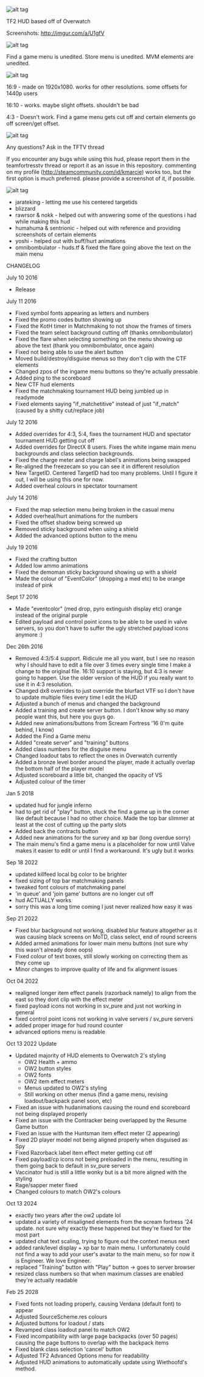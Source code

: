 ![alt tag](http://puu.sh/pXEfC/bd3aaad500.png)

TF2 HUD based off of Overwatch

Screenshots: http://imgur.com/a/U1gfV
	
![alt tag](http://puu.sh/pXEu9/8abb73eff0.png)	

Find a game menu is unedited.
Store menu is unedited.
MVM elements are unedited.

![alt tag](http://puu.sh/pXEqs/66fe92f9ee.png)	

16:9 - made on 1920x1080. works for other resolutions. some offsets for 1440p users

16:10 - works. maybe slight offsets. shouldn't be bad

4:3 - Doesn't work. Find a game menu gets cut off and certain elements go off screen/get offset.

![alt tag](http://puu.sh/pXEp7/fec3bfbea3.png)	

Any questions? Ask in the TFTV thread

If you encounter any bugs while using this hud, please report them in the teamfortresstv thread or report it as an issue in this repository. 
commenting on my profile (http://steamcommunity.com/id/kmarcie) works too, but the first option is much preferred. please provide a screenshot of it, if possible.
	
![alt tag](http://puu.sh/pXEnu/977413608e.png)
 - jarateking - letting me use his centered targetids
 - blizzard 
 - rawrsor & nokk - helped out with answering some of the questions i had while making this hud
 - humahuma & sentrionic - helped out with reference and providing screenshots of certain elements
 - yoshi - helped out with buff/hurt animations
 - omnibombulator - huds.tf & fixed the flare going above the text on the main menu	
 
CHANGELOG

July 10 2016
- Release

July 11 2016
- Fixed symbol fonts appearing as letters and numbers
- Fixed the promo codes button showing up
- Fixed the KotH timer in Matchmaking to not show the frames of timers
- Fixed the team select background cutting off (thanks omnibombulator)
- Fixed the flare when selecting something on the menu showing up above the text (thank you omnibombulator, once again)
- Fixed not being able to use the alert button
- Moved build/destroy/disguise menus so they don't clip with the CTF elements
- Changed zpos of the ingame menu buttons so they're actually pressable
- Added ping to the scoreboard
- New CTF hud elements
- Fixed the matchmaking tournament HUD being jumbled up in readymode
- Fixed elements saying "if_matchetitive" instead of just "if_match" (caused by a shitty cut/replace job)

July 12 2016
- Added overrides for 4:3, 5:4, fixes the tournament HUD and spectator tournament HUD getting cut off
- Added overrides for DirectX 8 users. Fixes the white ingame main menu backgrounds and class selection backgrounds.
- Fixed the charge meter and charge label's animations being swapped
- Re-aligned the freezecam so you can see it in different resolution
- New TargetID. Centered TargetID had too many problems. Until I figure it out, I will be using this one for now.
- Added overheal colours in spectator tournament

July 14 2016
- Fixed the map selection menu being broken in the casual menu 
- Added overheal/hurt animations for the numbers 
- Fixed the offset shadow being screwed up 
- Removed sticky background when using a shield 
- Added the advanced options button to the menu

July 19 2016
- Fixed the crafting button
- Added low ammo animations
- Fixed the demoman sticky background showing up with a shield
- Made the colour of "EventColor" (dropping a med etc) to be orange instead of pink

Sept 17 2016
- Made "eventcolor" (med drop, pyro extinguish display etc) orange instead of the original purple
- Edited payload and control point icons to be able to be used in valve servers, so you don't have to suffer the ugly stretched payload icons anymore :)

Dec 26th 2016
- Removed 4:3/5:4 support. Ridicule me all you want, but I see no reason why I should have to edit a file over 3 times every single time I make a change to the original file. 16:10 support is staying, but 4:3 is never going to happen. Use the older version of the HUD if you really want to use it in 4:3 resolution.
- Changed dx8 overrides to just override the blurfact VTF so I don't have to update multiple files every time I edit the HUD
- Adjusted a bunch of menus and changed the background
- Added a training and create server button. I don't know why so many people want this, but here you guys go.
- Added new animations/buttons from Scream Fortress '16 (I'm quite behind, I know)
- Added the Find a Game menu
- Added "create server" and "training" buttons
- Added class numbers for the disguise menu
- Changed loadout tabs to reflect the ones in Overwatch currently
- Added a bronze level border around the player, made it actually overlap the bottom half of the player model
- Adjusted scoreboard a little bit, changed the opacity of VS
- Adjusted colour of the timer

Jan 5 2018
- updated hud for jungle inferno
- had to get rid of "play" button, stuck the find a game up in the corner like default because I had no other choice. Made the top bar slimmer at least at the cost of cutting up the party slots
- Added back the contracts button
- Added new animations for the survey and xp bar (long overdue sorry)
- The main menu's find a game menu is a placeholder for now until Valve makes it easier to edit or until I find a workaround. It's ugly but it works

Sep 18 2022
- updated killfeed local bg color to be brighter
- fixed sizing of top bar matchmaking panels
- tweaked font colours of matchmaking panel
- 'in queue' and 'join game' buttons are no longer cut off
- hud ACTUALLY works
- sorry this was a long time coming I just never realized how easy it was

Sep 21 2022
- Fixed blur background not working, disabled blur feature altogether as it was causing black screens on MoTD, class select, end of round screens
- Added armed animations for lower main menu buttons (not sure why this wasn't already done oops)
- Fixed colour of text boxes, still slowly working on correcting them as they come up
- Minor changes to improve quality of life and fix alignment issues

Oct 04 2022
- realigned longer item effect panels (razorback namely) to align from the east so they dont clip with the effect meter
- fixed payload icons not working in sv_pure and just not working in general
- fixed control point icons not working in valve servers / sv_pure servers
- added proper image for hud round counter
- advanced options menu is readable

Oct 13 2022 Update
- Updated majority of HUD elements to Overwatch 2's styling
	- OW2 Health + ammo
	- OW2 button styles
	- OW2 fonts
	- OW2 item effect meters
	- Menus updated to OW2's styling
	- Still working on other menus (find a game menu, revising loadout/backpack panel soon, etc)
- Fixed an issue with hudanimations causing the round end scoreboard not being displayed properly
- Fixed an issue with the Contracker being overlapped by the Resume Game button
- Fixed an issue with the Huntsman item effect meter (2 appearing)
- Fixed 2D player model not being aligned properly when disguised as Spy
- Fixed Razorback label item effect meter getting cut off
- Fixed payload/cp icons not being preloaded in the menu, resulting in them going back to default in sv_pure servers
- Vaccinator hud is still a little wonky but is a bit more aligned with the styling
- Rage/sapper meter fixed
- Changed colours to match OW2's colours

Oct 13 2024
- exactly two years after the ow2 update lol
- updated a variety of misaligned elements from the scream fortress '24 update. not sure why exactly these happened but they're fixed for the most part
- updated chat text scaling, trying to figure out the context menus next
- added rank/level display + xp bar to main menu. I unfortunately could not find a way to add your user's avatar to the main menu, so for now it is Engineer. We love Engineer.
- replaced "Training" button with "Play" button -> goes to server browser
- resized class numbers so that when maximum classes are enabled they're actually readable

Feb 25 2028
- Fixed fonts not loading properly, causing Verdana (default font) to appear
- Adjusted SourceScheme.res colours
- Adjusted buttons for loadout / stats
- Revamped class loadout panel to match OW2
- Fixed incompatibility with large page backpacks (over 50 pages) causing the page buttons to overlap with the backpack items
- Fixed blank class selection 'cancel' button
- Adjusted TF2 Advanced Options menu for readability
- Adjusted HUD animations to automatically update using Wiethoofd's method.
